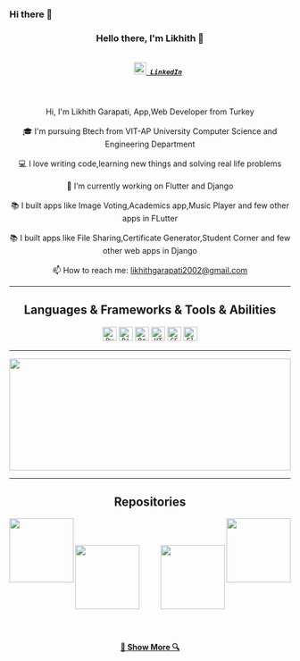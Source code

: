 ### Hi there 👋

<!--
**likhith1542/likhith1542** is a ✨ _special_ ✨ repository because its `README.md` (this file) appears on your GitHub profile.

Here are some ideas to get you started:

- 🔭 I’m currently working on ...
- 🌱 I’m currently learning ...
- 👯 I’m looking to collaborate on ...
- 🤔 I’m looking for help with ...
- 💬 Ask me about ...
- 📫 How to reach me: ...
- 😄 Pronouns: ...
- ⚡ Fun fact: ...
-->

<h3 align="center">Hello there, I'm Likhith 👋</h3>
<h5 align="center">
  <code>
    <a href="https://www.linkedin.com/in/likhith-garapati/" title="LinkedIn Profile"><img width="22" src="https://github.com/zumrudu-anka/zumrudu-anka/blob/master/images/linkedin.svg"> LinkedIn</a></code>
</h5>
<br>
<p align="center">
  Hi, I'm Likhith Garapati, App,Web Developer from Turkey
  <br>
  <br>
  🎓 I'm pursuing Btech from VIT-AP University Computer Science and Engineering Department
  <br>
  <br>
  💻 I love writing code,learning new things and solving real life problems
  <br>
  <br>
  🔬 I’m currently working on Flutter and Django
  <br>
  <br>
  📚 I built apps like Image Voting,Academics app,Music Player and few other apps in FLutter
  <br>
   <br>
  📚 I built apps like File Sharing,Certificate Generator,Student Corner and few other web apps in Django
  <br>
   <br>
  📫 How to reach me: <a href="mailto: likhithgarapati2002@gmail.com">likhithgarapati2002@gmail.com</a>
</p>

<hr>

<h2 align="center">Languages & Frameworks & Tools & Abilities</h2>

<p align="center">
  <code><img title="Python" height="25" src="https://github.com/zumrudu-anka/zumrudu-anka/blob/master/images/python.svg"></code>
  <code><img title="Django" height="25" src="https://github.com/zumrudu-anka/zumrudu-anka/blob/master/images/django.svg"></code>
  <code><img title="Problem Solving" height="25" src="https://github.com/zumrudu-anka/zumrudu-anka/blob/master/images/problemSolving.png"></code>
  <code><img title="HTML5" height="25" src="https://github.com/zumrudu-anka/zumrudu-anka/blob/master/images/html5.svg"></code>
  <code><img title="CSS" height="25" src="https://github.com/zumrudu-anka/zumrudu-anka/blob/master/images/css.svg"></code>
  <code><img title="Flutter" height="25" src="https://flutter.dev/images/catalog-widget-placeholder.png"></code>
</p>

<hr>

<a title="Go to Source"><img width="100%" height="200" src="https://github-readme-stats.vercel.app/api?username=likhith1542&show_icons=true&theme=gotham"></a>

<hr>

<h2 align="center">Repositories</h2>

<p width="100%" align="center">
  <a align="left" ><img align="left" height="115" src="https://github-readme-stats.vercel.app/api/pin/?username=likhith1542&repo=Flutter-Academics-App&theme=gotham"></a><a align="right"><img align="right" height="115" src="https://github-readme-stats.vercel.app/api/pin/?username=likhith1542&repo=fileshare&theme=gotham"></a>
</p>
<br><br>
<p width="100%" align="center">
  <a align="left" ><img align="left" height="115" src="https://github-readme-stats.vercel.app/api/pin/?username=likhith1542&repo=VCorner&theme=gotham"></a><a align="right"><img align="right" height="115" src="https://github-readme-stats.vercel.app/api/pin/?username=likhith1542&repo=Facial-Landmarks&theme=gotham"></a>
</p>

<br><br><br><br><br><br><br><br><br>
<h4 align="center"><a href=https://github.com/likhith1542?tab=repositories" title="Show Repositories">🔎 Show More 🔍</a></h4>
